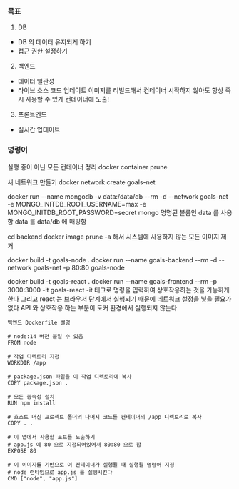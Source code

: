 ### 목표

1. DB

- DB 의 데이터 유지되게 하기
- 접근 권한 설정하기

2. 백엔드

- 데이터 일관성
- 라이브 소스 코드 업데이트
  이미지를 리빌드해서 컨테이너 시작하지 않아도 항상 즉시 사용할 수 있게 컨테이너에 노출!

3. 프론트엔드

- 실시간 업데이트

### 명령어

실행 중이 아닌 모든 컨테이너 정리
docker container prune

새 네트워크 만들기
docker network create goals-net

docker run --name mongodb -v data:/data/db --rm -d --network goals-net -e MONGO_INITDB_ROOT_USERNAME=max -e MONGO_INITDB_ROOT_PASSWORD=secret mongo
명명된 볼륨인 data 를 사용함
data 를 data/db 에 매핑함

cd backend
docker image prune -a
해서 시스템에 사용하지 않는 모든 이미지 제거

docker build -t goals-node .
docker run --name goals-backend --rm -d --network goals-net -p 80:80 goals-node

docker build -t goals-react .
docker run --name goals-frontend --rm -p 3000:3000 -it goals-react
-it 태그로 명령을 입력하여 상호작용하는 것을 가능하게 한다
그리고 react 는 브라우저 단계에서 실행되기 때문에 네트워크 설정을 넣을 필요가 없다
API 와 상호작용 하는 부분이 도커 환경에서 실행되지 않는다

```
백엔드 Dockerfile 설명

# node:14 버전 붙일 수 있음
FROM node

# 작업 디렉토리 지정
WORKDIR /app

# package.json 파일을 이 작업 디렉토리에 복사
COPY package.json .

# 모든 종속성 설치
RUN npm install

# 호스트 머신 프로젝트 폴더의 나머지 코드를 컨테이너의 /app 디렉토리로 복사
COPY . .

# 이 앱에서 사용할 포트를 노출하기
# app.js 에 80 으로 지정되어있어서 80:80 으로 함
EXPOSE 80

# 이 이미지를 기반으로 이 컨테이너가 실행될 때 실행될 명령어 지정
# node 런타임으로 app.js 를 실행시킨다
CMD ["node", "app.js"]
```
